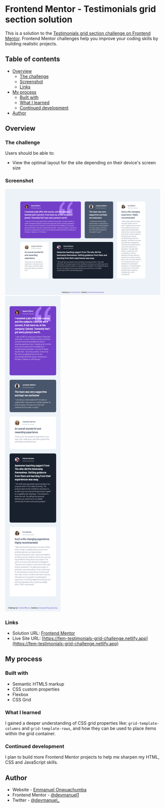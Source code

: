 # Frontend Mentor - Testimonials grid section solution

This is a solution to the [Testimonials grid section challenge on Frontend Mentor](https://www.frontendmentor.io/challenges/testimonials-grid-section-Nnw6J7Un7). Frontend Mentor challenges help you improve your coding skills by building realistic projects.

## Table of contents

- [Overview](#overview)
  - [The challenge](#the-challenge)
  - [Screenshot](#screenshot)
  - [Links](#links)
- [My process](#my-process)
  - [Built with](#built-with)
  - [What I learned](#what-i-learned)
  - [Continued development](#continued-development)
- [Author](#author)

## Overview

### The challenge

Users should be able to:

- View the optimal layout for the site depending on their device's screen size

### Screenshot

![](./images/screenshot.png)
![](./images/screenshot-mobile.png)

### Links

- Solution URL: [Frontend Mentor](https://www.frontendmentor.io/challenges/testimonials-grid-section-Nnw6J7Un7)
- Live Site URL: [https://fem-testimonials-grid-challenge.netlify.app](https://fem-testimonials-grid-challenge.netlify.app)

## My process

### Built with

- Semantic HTML5 markup
- CSS custom properties
- Flexbox
- CSS Grid

### What I learned

I gained a deeper understanding of CSS grid properties like: `grid-template-columns` and `grid-template-rows`, and how they can be used to place items within the grid container.

### Continued development

I plan to build more Frontend Mentor projects to help me sharpen my HTML, CSS and JavaScript skills.

## Author

- Website - [Emmanuel Onwuachumba](https://github.com/devmanuel1)
- Frontend Mentor - [@devmanuel1](https://www.frontendmentor.io/profile/devmanuel1)
- Twitter - [@devmanuel\_](https://www.twitter.com/devmanuel_)
